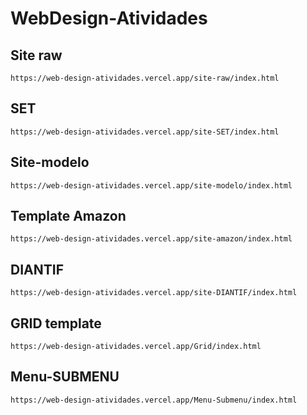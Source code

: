# WebDesign-Atividades

<h2>Site raw</h2>

```
https://web-design-atividades.vercel.app/site-raw/index.html

```
<h2>SET</h2>

```
https://web-design-atividades.vercel.app/site-SET/index.html

```
<h2>Site-modelo</h2>

```
https://web-design-atividades.vercel.app/site-modelo/index.html

```
<h2>Template Amazon</h2>


```
https://web-design-atividades.vercel.app/site-amazon/index.html

```
<h2>DIANTIF</h2>

```
https://web-design-atividades.vercel.app/site-DIANTIF/index.html
```
<h2>GRID template</h2>

```
https://web-design-atividades.vercel.app/Grid/index.html

```
<h2>Menu-SUBMENU</h2>

```
https://web-design-atividades.vercel.app/Menu-Submenu/index.html
```
